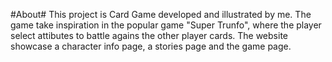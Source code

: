 #About#
This project is Card Game developed and illustrated by me. The game take inspiration in the popular game "Super Trunfo", where the player select attibutes to battle agains the other player cards. 
The website showcase a character info page, a stories page and the game page. 
